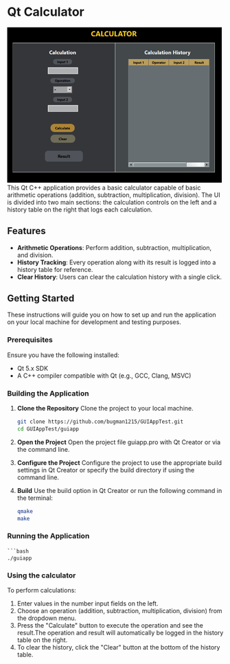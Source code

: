 # Qt Calculator 
<img src="ui.png" alt="Calculator Screenshot" width="500"/>
This Qt C++ application provides a basic calculator capable of basic arithmetic operations (addition, subtraction, multiplication, division). The UI is divided into two main sections: the calculation controls on the left and a history table on the right that logs each calculation.

## Features

- **Arithmetic Operations**: Perform addition, subtraction, multiplication, and division.
- **History Tracking**: Every operation along with its result is logged into a history table for reference.
- **Clear History**: Users can clear the calculation history with a single click.

## Getting Started

These instructions will guide you on how to set up and run the application on your local machine for development and testing purposes.

### Prerequisites

Ensure you have the following installed:
- Qt 5.x SDK
- A C++ compiler compatible with Qt (e.g., GCC, Clang, MSVC)

### Building the Application

1. **Clone the Repository**
   Clone the project to your local machine.

   ```bash
   git clone https://github.com/bugman1215/GUIAppTest.git
   cd GUIAppTest/guiapp
2. **Open the Project**
   Open the project file guiapp.pro with Qt Creator or via the command line.
4. **Configure the Project**
   Configure the project to use the appropriate build settings in Qt Creator or specify the build directory if using the command line.
5. **Build**
   Use the build option in Qt Creator or run the following command in the terminal:
   ```bash
   qmake
   make
### Running the Application
    ```bash
    ./guiapp

### Using the calculator
To perform calculations:
1. Enter values in the number input fields on the left.
2. Choose an operation (addition, subtraction, multiplication, division) from the dropdown menu.
3. Press the "Calculate" button to execute the operation and see the result.The operation and result will automatically be logged in the history table on the right.
4. To clear the history, click the "Clear" button at the bottom of the history table.

  
